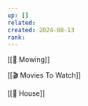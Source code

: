 ```yaml
---
up: []
related: 
created: 2024-08-13
rank:
---
```

[[🌱 Mowing]]

[[🎬 Movies To Watch]]

[[🏡 House]]
